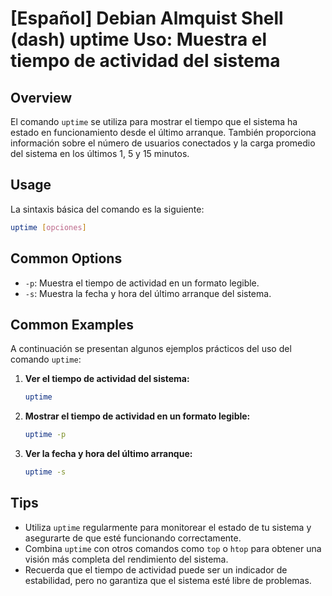 # [Español] Debian Almquist Shell (dash) uptime Uso: Muestra el tiempo de actividad del sistema

## Overview
El comando `uptime` se utiliza para mostrar el tiempo que el sistema ha estado en funcionamiento desde el último arranque. También proporciona información sobre el número de usuarios conectados y la carga promedio del sistema en los últimos 1, 5 y 15 minutos.

## Usage
La sintaxis básica del comando es la siguiente:

```bash
uptime [opciones]
```

## Common Options
- `-p`: Muestra el tiempo de actividad en un formato legible.
- `-s`: Muestra la fecha y hora del último arranque del sistema.

## Common Examples
A continuación se presentan algunos ejemplos prácticos del uso del comando `uptime`:

1. **Ver el tiempo de actividad del sistema:**
   ```bash
   uptime
   ```

2. **Mostrar el tiempo de actividad en un formato legible:**
   ```bash
   uptime -p
   ```

3. **Ver la fecha y hora del último arranque:**
   ```bash
   uptime -s
   ```

## Tips
- Utiliza `uptime` regularmente para monitorear el estado de tu sistema y asegurarte de que esté funcionando correctamente.
- Combina `uptime` con otros comandos como `top` o `htop` para obtener una visión más completa del rendimiento del sistema.
- Recuerda que el tiempo de actividad puede ser un indicador de estabilidad, pero no garantiza que el sistema esté libre de problemas.